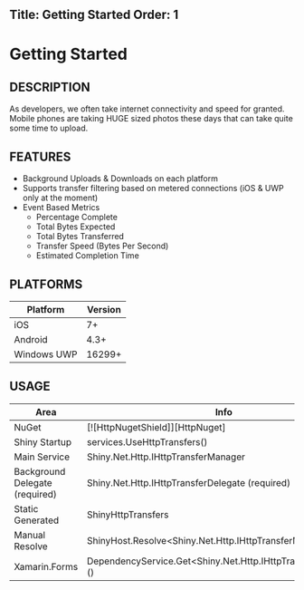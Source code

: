 Title: Getting Started
Order: 1
---
# Getting Started


## DESCRIPTION

As developers, we often take internet connectivity and speed for granted.  Mobile phones are taking HUGE sized photos these days that can take quite some time to upload.

## FEATURES

* Background Uploads & Downloads on each platform
* Supports transfer filtering based on metered connections (iOS & UWP only at the moment)
* Event Based Metrics
  * Percentage Complete
  * Total Bytes Expected
  * Total Bytes Transferred
  * Transfer Speed (Bytes Per Second)
  * Estimated Completion Time

## PLATFORMS

|Platform|Version|
|--------|-------|
iOS|7+
Android|4.3+
Windows UWP|16299+

## USAGE

|Area|Info|
|----|----|
|NuGet| [![HttpNugetShield]][HttpNuget] |
|Shiny Startup|services.UseHttpTransfers<YourHttpDelegate>()|
|Main Service|Shiny.Net.Http.IHttpTransferManager|
|Background Delegate (required)|Shiny.Net.Http.IHttpTransferDelegate (required)|
|Static Generated|ShinyHttpTransfers|
|Manual Resolve|ShinyHost.Resolve<Shiny.Net.Http.IHttpTransferManager>()|
|Xamarin.Forms|DependencyService.Get<Shiny.Net.Http.IHttpTransferManager>()|

<?! Include "../../nuget.md" /?>